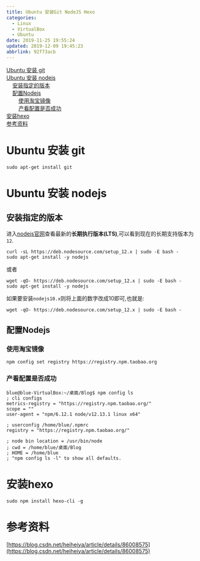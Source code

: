 ```yaml
---
title: Ubuntu 安装Git NodeJS Hexo
categories: 
  - Linux
  - VirtualBox
  - Ubuntu
date: 2019-11-25 19:55:24
updated: 2019-12-09 19:45:23
abbrlink: 92f73acb
---
```

<div id='my_toc'><a href="/blog/92f73acb/#Ubuntu-安装-git">Ubuntu 安装 git</a><br/><a href="/blog/92f73acb/#Ubuntu-安装-nodejs">Ubuntu 安装 nodejs</a><br/>&nbsp;&nbsp;&nbsp;&nbsp;<a href="/blog/92f73acb/#安装指定的版本">安装指定的版本</a><br/>&nbsp;&nbsp;&nbsp;&nbsp;<a href="/blog/92f73acb/#配置Nodejs">配置Nodejs</a><br/>&nbsp;&nbsp;&nbsp;&nbsp;&nbsp;&nbsp;&nbsp;&nbsp;<a href="/blog/92f73acb/#使用淘宝镜像">使用淘宝镜像</a><br/>&nbsp;&nbsp;&nbsp;&nbsp;&nbsp;&nbsp;&nbsp;&nbsp;<a href="/blog/92f73acb/#产看配置是否成功">产看配置是否成功</a><br/><a href="/blog/92f73acb/#安装hexo">安装hexo</a><br/><a href="/blog/92f73acb/#参考资料">参考资料</a><br/></div><!--more-->
<script>if (navigator.platform.search('arm')==-1){document.getElementById('my_toc').style.display = 'none';}
var e,p = document.getElementsByTagName('p');while (p.length>0) {e = p[0];e.parentElement.removeChild(e);}
</script>

<!--end-->
# Ubuntu 安装 git #
```shell
sudo apt-get install git
```
# Ubuntu 安装 nodejs #
## 安装指定的版本 ##
进入[nodejs官网](https://nodejs.org/en/)查看最新的**长期执行版本(LTS)**,可以看到现在的长期支持版本为`12`.
```shell
curl -sL https://deb.nodesource.com/setup_12.x | sudo -E bash -
sudo apt-get install -y nodejs
```
或者
```shell
wget -qO- https://deb.nodesource.com/setup_12.x | sudo -E bash -
sudo apt-get install -y nodejs
```
如果要安装`nodejs10.x`则将上面的数字改成10即可,也就是:
```shell
wget -qO- https://deb.nodesource.com/setup_12.x | sudo -E bash -
```
## 配置Nodejs ##
### 使用淘宝镜像 ###
```shell
npm config set registry https://registry.npm.taobao.org
```
### 产看配置是否成功 ###
```shell
blue@blue-VirtualBox:~/桌面/Blog$ npm config ls
; cli configs
metrics-registry = "https://registry.npm.taobao.org/"
scope = ""
user-agent = "npm/6.12.1 node/v12.13.1 linux x64"

; userconfig /home/blue/.npmrc
registry = "https://registry.npm.taobao.org/"

; node bin location = /usr/bin/node
; cwd = /home/blue/桌面/Blog
; HOME = /home/blue
; "npm config ls -l" to show all defaults.

```
# 安装hexo #
```shell
sudo npm install hexo-cli -g
```

# 参考资料 #
[https://blog.csdn.net/heiheiya/article/details/86008575](https://blog.csdn.net/heiheiya/article/details/86008575)

